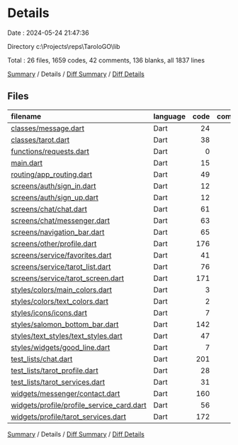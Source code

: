 # Details

Date : 2024-05-24 21:47:36

Directory c:\\Projects\\reps\\TaroloGO\\lib

Total : 26 files,  1659 codes, 42 comments, 136 blanks, all 1837 lines

[Summary](results.md) / Details / [Diff Summary](diff.md) / [Diff Details](diff-details.md)

## Files
| filename | language | code | comment | blank | total |
| :--- | :--- | ---: | ---: | ---: | ---: |
| [classes/message.dart](/classes/message.dart) | Dart | 24 | 0 | 4 | 28 |
| [classes/tarot.dart](/classes/tarot.dart) | Dart | 38 | 1 | 5 | 44 |
| [functions/requests.dart](/functions/requests.dart) | Dart | 0 | 0 | 2 | 2 |
| [main.dart](/main.dart) | Dart | 15 | 0 | 4 | 19 |
| [routing/app_routing.dart](/routing/app_routing.dart) | Dart | 49 | 1 | 2 | 52 |
| [screens/auth/sign_in.dart](/screens/auth/sign_in.dart) | Dart | 12 | 0 | 4 | 16 |
| [screens/auth/sign_up.dart](/screens/auth/sign_up.dart) | Dart | 12 | 0 | 4 | 16 |
| [screens/chat/chat.dart](/screens/chat/chat.dart) | Dart | 61 | 1 | 5 | 67 |
| [screens/chat/messenger.dart](/screens/chat/messenger.dart) | Dart | 63 | 1 | 6 | 70 |
| [screens/navigation_bar.dart](/screens/navigation_bar.dart) | Dart | 65 | 1 | 4 | 70 |
| [screens/other/profile.dart](/screens/other/profile.dart) | Dart | 176 | 1 | 5 | 182 |
| [screens/service/favorites.dart](/screens/service/favorites.dart) | Dart | 41 | 0 | 5 | 46 |
| [screens/service/tarot_list.dart](/screens/service/tarot_list.dart) | Dart | 76 | 1 | 6 | 83 |
| [screens/service/tarot_screen.dart](/screens/service/tarot_screen.dart) | Dart | 171 | 2 | 7 | 180 |
| [styles/colors/main_colors.dart](/styles/colors/main_colors.dart) | Dart | 3 | 0 | 2 | 5 |
| [styles/colors/text_colors.dart](/styles/colors/text_colors.dart) | Dart | 2 | 0 | 2 | 4 |
| [styles/icons/icons.dart](/styles/icons/icons.dart) | Dart | 7 | 0 | 2 | 9 |
| [styles/salomon_bottom_bar.dart](/styles/salomon_bottom_bar.dart) | Dart | 142 | 27 | 24 | 193 |
| [styles/text_styles/text_styles.dart](/styles/text_styles/text_styles.dart) | Dart | 47 | 0 | 12 | 59 |
| [styles/widgets/good_line.dart](/styles/widgets/good_line.dart) | Dart | 7 | 0 | 2 | 9 |
| [test_lists/chat.dart](/test_lists/chat.dart) | Dart | 201 | 0 | 4 | 205 |
| [test_lists/tarot_profile.dart](/test_lists/tarot_profile.dart) | Dart | 28 | 0 | 2 | 30 |
| [test_lists/tarot_services.dart](/test_lists/tarot_services.dart) | Dart | 31 | 0 | 4 | 35 |
| [widgets/messenger/contact.dart](/widgets/messenger/contact.dart) | Dart | 160 | 2 | 9 | 171 |
| [widgets/profile/profile_service_card.dart](/widgets/profile/profile_service_card.dart) | Dart | 56 | 2 | 5 | 63 |
| [widgets/profile/tarot_services.dart](/widgets/profile/tarot_services.dart) | Dart | 172 | 2 | 5 | 179 |

[Summary](results.md) / Details / [Diff Summary](diff.md) / [Diff Details](diff-details.md)